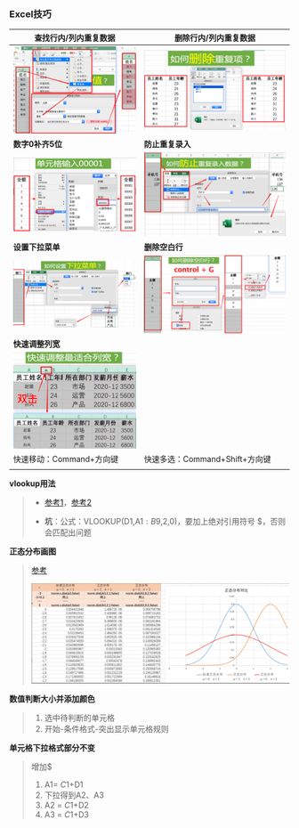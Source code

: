 ### Excel技巧

| 查找行内/列内重复数据                                        | 删除行内/列内重复数据                                        |
| ------------------------------------------------------------ | ------------------------------------------------------------ |
| ![](https://raw.githubusercontent.com/jiangsai0502/PicBedRepo/master/img/20210730223545.png) | ![](https://raw.githubusercontent.com/jiangsai0502/PicBedRepo/master/img/20210730224151.png) |
| **数字0补齐5位**                                             | **防止重复录入**                                             |
| ![](https://raw.githubusercontent.com/jiangsai0502/PicBedRepo/master/img/20210730224940.png) | ![](https://raw.githubusercontent.com/jiangsai0502/PicBedRepo/master/img/20210730231118.png) |
| **设置下拉菜单**                                             | **删除空白行**                                               |
| ![](https://raw.githubusercontent.com/jiangsai0502/PicBedRepo/master/img/20210730233103.png) | ![](https://raw.githubusercontent.com/jiangsai0502/PicBedRepo/master/img/20210730234210.png) |
| **快速调整列宽**                                             |                                                              |
| ![](https://raw.githubusercontent.com/jiangsai0502/PicBedRepo/master/img/20210730234809.png) |                                                              |
| 快速移动：Command+方向键                                     | 快速多选：Command+Shift+方向键                               |
|                                                              |                                                              |

**vlookup用法**

> * [参考1](https://zhuanlan.zhihu.com/p/29161495)，[参考2](https://zhidao.baidu.com/question/1734379668253114707.html)
>
> * **坑**：公式：VLOOKUP(D1,A$1:B$9,2,0)，要加上绝对引用符号 $，否则会匹配出问题

**正态分布画图**

> [参考](https://www.bilibili.com/video/BV1Hi4y1L7Eg)
>
> ![](https://raw.githubusercontent.com/jiangsai0502/PicBedRepo/master/img/202309201525146.png)

**数值判断大小并添加颜色**

> 1. 选中待判断的单元格
> 2. 开始-条件格式-突出显示单元格规则

**单元格下拉格式部分不变**

> 增加$
>
> 1. A1= $C$1+D1
> 2. 下拉得到A2、A3
> 3. A2 = $C$1+D2
> 4. A3 = $C$1+D3
